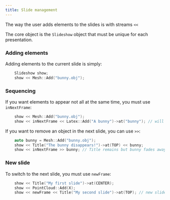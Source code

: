 ```yaml
---
title: Slide management 
---
```


The way the user adds elements to the slides is with streams ```<<```

The core object is the ```Slideshow``` object that must be unique for each presentation.

### Adding elements

Adding elements to the current slide is simply:
``` c++
    Slideshow show;
    show << Mesh::Add("bunny.obj");
```

### Sequencing

If you want elements to appear not all at the same time, you must use ```inNextFrame```:

``` c++
    show << Mesh::Add("bunny.obj");
    show << inNextFrame << Latex::Add("A bunny")->at("bunny"); // will appear in the next slide
```

If you want to remove an object in the next slide, you can use ```>>```:
``` c++
    auto bunny = Mesh::Add("bunny.obj");
    show << Title("The bunny disappears!")->at(TOP) << bunny;
    show << inNextFrame >> bunny; // Title remains but bunny fades away ;-(
```


### New slide

To switch to the next slide, you must use ```newFrame```:

``` c++
    show << Title("My first slide")->at(CENTER);  
    show << PointCloud::Add(X);
    show << newFrame << Title("My second slide")->at(TOP); // new slide only contains new title
```
